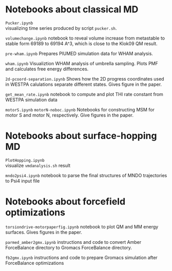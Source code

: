 # Notebooks about classical MD

`Pucker.ipynb`  
visualizing time series produced by script `pucker.sh`.

`volumechange.ipynb` 
notebook to reveal volume increase from metastable to stable form 69189 to 69194 A^3, which is close to the Klok09 QM result.

`pre-wham.ipynb`
Prepares PlUMED simulation data for WHAM analysis.

`wham.ipynb`
Visualiztion WHAM analysis of umbrella sampling. Plots PMF and calculates free energy differences.

`2d-pcoord-separation.ipynb`
Shows how the 2D progress coordinates used in WESTPA calulations separate different states. Gives figure in the paper.

`get_mean_rate.ipynb`
notebook to compute and plot THI rate constant from WESTPA simulation data

`motorS.ipynb` `motorN-noboc.ipynb`
Notebooks for constructing MSM for motor S and motor N, respectively. Give figures in the paper.

# Notebooks about surface-hopping MD
`PlotHopping.ipynb`   
visualize `vmdanalysis.sh` result

`mndo2psi4.ipynb`
notebook to parse the final structures of MNDO trajectories to Psi4 input file

# Notebooks about forcefield optimizations
`torsiondrive-motorpaperfig.ipynb`
notebook to plot QM and MM energy surfaces. Gives figures in the paper.

`parmed_amber2gmx.ipynb`
instructions and code to convert Amber ForceBalance directory to Gromacs ForceBalance directory.

`fb2gmx.ipynb`
instructions and code to prepare Gromacs simulation after ForceBalance optimizations